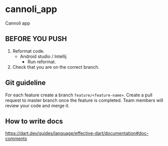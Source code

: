 # cannoli_app

Cannoli app

## BEFORE YOU PUSH

1. Reformat code. 
    - Android studio / Intellij
        - Run reformat.
2. Check that you are on the correct branch.

## Git guideline

For each feature create a branch `feature/<feature-name>`. Create a pull request to master branch once the feature is completed.
Team members will review your code and merge it.

## How to write docs

https://dart.dev/guides/language/effective-dart/documentation#doc-comments
